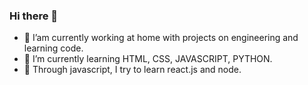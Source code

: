 ### Hi there 👋

- 🔭 I’am currently working at home with projects on engineering and learning code.
- 🌱 I’m currently learning HTML, CSS, JAVASCRIPT, PYTHON.
- 🌱 Through javascript, I try to learn react.js and node.

<!--
**abnerlourenco/abnerlourenco** is a ✨ _special_ ✨ repository because its `README.md` (this file) appears on your GitHub profile.

Here are some ideas to get you started:

- 🔭 I’m currently working on ...
- 🌱 I’m currently learning ...
- 👯 I’m looking to collaborate on ...
- 🤔 I’m looking for help with ...
- 💬 Ask me about ...
- 📫 How to reach me: ...
- 😄 Pronouns: ...
- ⚡ Fun fact: ...
-->
